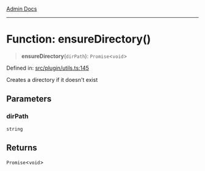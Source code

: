 [Admin Docs](/)

***

# Function: ensureDirectory()

> **ensureDirectory**(`dirPath`): `Promise`\<`void`\>

Defined in: [src/plugin/utils.ts:145](https://github.com/Sourya07/talawa-api/blob/4e4298c85a0d2c28affa824f2aab7ec32b5f3ac5/src/plugin/utils.ts#L145)

Creates a directory if it doesn't exist

## Parameters

### dirPath

`string`

## Returns

`Promise`\<`void`\>
